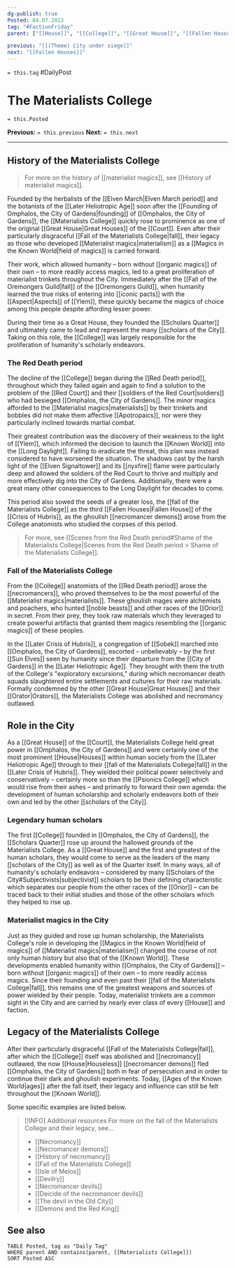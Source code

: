 ```yaml
---
dg-publish: true
Posted: 04.07.2023
tag: "#FactionFriday"
parent: ["[[House]]", "[[College]]", "[[Great House]]", "[[Fallen Houses]]", "[[Materialist magics]]", "[[History of materialist magics]]", "[[Scholars of the City]]", "[[Scholars Quarter]]"]

previous: "[[(Theme) City under siege]]"
next: "[[Fallen Houses]]"
---
```

`= this.tag` #DailyPost 
# The Materialists College
`= this.Posted`

**Previous:** `= this.previous`
**Next:** `= this.next`

---

## History of the Materialists College

> For more on the history of [[materialist magics]], see [[History of materialist magics]].

Founded by the herbalists of the [[Elven March|Elven March period]] and the botanists of the [[Later Heliotropic Age]] soon after the [[Founding of Omphalos, the City of Gardens|founding]] of [[Omphalos, the City of Gardens]], the [[Materialists College]] quickly rose to prominence as one of the original [[Great House|Great Houses]] of the [[Court]]. Even after their particularly disgraceful [[Fall of the Materialists College|fall]], their legacy as those who developed [[Materialist magics|materialism]] as a [[Magics in the Known World|field of magics]] is carried forward.

Their work, which allowed humanity – born without [[organic magics]] of their own – to more readily access magics, led to a great proliferation of materialist trinkets throughout the City. Immediately after the [[Fall of the Oremongers Guild|fall]] of the [[Oremongers Guild]], when humanity learned the true risks of entering into [[iconic pacts]] with the [[Aspect|Aspects]] of [[Ylem]], these quickly became the magics of choice among this people despite affording lesser power.

During their time as a Great House, they founded the [[Scholars Quarter]] and ultimately came to lead and represent the many [[scholars of the City]]. Taking on this role, the [[College]] was largely responsible for the proliferation of humanity's scholarly endeavors.

### The Red Death period

The decline of the [[College]] began during the [[Red Death period]], throughout which they failed again and again to find a solution to the problem of the [[Red Court]] and their [[soldiers of the Red Court|soldiers]] who had besieged [[Omphalos, the City of Gardens]]. The minor magics afforded to the [[Materialist magics|materialists]] by their trinkets and bobbles did not make them affective [[Apotropaics]], nor were they particularly inclined towards martial combat.

Their greatest contribution was the discovery of their weakness to the light of [[Ylem]], which informed the decision to launch the [[Known World]] into the [[Long Daylight]]. Failing to eradicate the threat, this plan was instead considered to have worsened the situation. The shadows cast by the harsh light of the [[Elven Signaltower]] and its [[nyxfire]] flame were particularly deep and allowed the soldiers of the Red Court to thrive and multiply and more effectively dig into the City of Gardens. Additionally, there were a great many other consequences to the Long Daylight for decades to come.

This period also sowed the seeds of a greater loss, the [[fall of the Materialists College]] as the third [[Fallen Houses|Fallen House]] of the [[Crisis of Hubris]], as the ghoulish [[necromancer demons]] arose from the College anatomists who studied the corpses of this period.

> For more, see [[Scenes from the Red Death period#Shame of the Materialists College|Scenes from the Red Death period > Shame of the Materialists College]].

### Fall of the Materialists College

From the [[College]] anatomists of the [[Red Death period]] arose the [[necromancers]], who proved themselves to be the most powerful of the [[Materialist magics|materialists]]. These ghoulish mages were alchemists and poachers, who hunted [[noble beasts]] and other races of the [[Orior]] in secret. From their prey, they took raw materials which they leveraged to create powerful artifacts that granted them magics resembling the [[organic magics]] of these peoples.

In the [[Later Crisis of Hubris]], a congregation of [[Sobek]] marched into [[Omphalos, the City of Gardens]], escorted – unbelievably – by the first [[Sun Elves]] seen by humanity since their departure from the [[City of Gardens]] in the [[Later Heliotropic Age]]. They brought with them the truth of the College's "exploratory excursions," during which necromancer death squads slaughtered entire settlements and cultures for their raw materials. Formally condemned by the other [[Great House|Great Houses]] and their [[Orator|Orators]], the Materialists College was abolished and necromancy outlawed.

## Role in the City

As a [[Great House]] of the [[Court]], the Materialists College held great power in [[Omphalos, the City of Gardens]] and were certainly one of the most prominent [[House|Houses]] within human society from the [[Later Heliotropic Age]] through to their [[fall of the Materialists College|fall]] in the [[Later Crisis of Hubris]]. They wielded their political power selectively and conservatively – certainly more so than the [[Psionics College]] which would rise from their ashes – and primarily to forward their own agenda: the development of human scholarship and scholarly endeavors both of their own and led by the other [[scholars of the City]].

### Legendary human scholars

The first [[College]] founded in [[Omphalos, the City of Gardens]], the [[Scholars Quarter]] rose up around the hallowed grounds of the Materialists College. As a [[Great House]] and the first and greatest of the human scholars, they would come to serve as the leaders of the many [[scholars of the City]] as well as of the Quarter itself. In many ways, all of humanity's scholarly endeavors – considered by many [[Scholars of the City#Subjectivists|subjectivist]] scholars to be their defining characteristic which separates our people from the other races of the [[Orior]] – can be traced back to their initial studies and those of the other scholars which they helped to rise up.

### Materialist magics in the City

Just as they guided and rose up human scholarship, the Materialists College's role in developing the [[Magics in the Known World|field of magics]] of [[Materialist magics|materialism]] changed the course of not only human history but also that of the [[Known World]]. These developments enabled humanity within [[Omphalos, the City of Gardens]] – born without [[organic magics]] of their own – to more readily access magics. Since their founding and even past their [[fall of the Materialists College|fall]], this remains one of the greatest weapons and sources of power wielded by their people. Today, materialist trinkets are a common sight in the City and are carried by nearly ever class of every [[House]] and faction.

## Legacy of the Materialists College

After their particularly disgraceful [[Fall of the Materialists College|fall]], after which the [[College]] itself was abolished and [[necromancy]] outlawed, the now [[House|Houseless]] [[necromancer demons]] fled [[Omphalos, the City of Gardens]] both in fear of persecution and in order to continue their dark and ghoulish experiments. Today, [[Ages of the Known World|ages]] after the fall itself, their legacy and influence can still be felt throughout the [[Known World]].

Some specific examples are listed below.

> [!INFO] Additional resources
> For more on the fall of the Materialists College and their legacy, see...
> - [[Necromancy]]
> - [[Necromancer demons]]
> - [[History of necromancy]]
> - [[Fall of the Materialists College]]
> - [[Isle of Melos]]
> - [[Devilry]]
> - [[Necromancer devils]]
> - [[Deicide of the necromancer devils]]
> - [[The devil in the Old City]]
> - [[Demons and the Red King]]

## See also
```dataview
TABLE Posted, tag as "Daily Tag"
WHERE parent AND contains(parent, [[Materialists College]])
SORT Posted ASC
```
